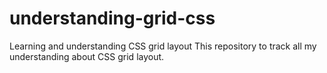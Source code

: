 # understanding-grid-css
Learning and understanding CSS grid layout
This repository to track all my understanding about CSS grid layout.

